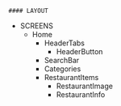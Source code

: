 ```
#### LAYOUT
```

- SCREENS
  - Home
    - HeaderTabs
      - HeaderButton
    - SearchBar
    - Categories
    - RestaurantItems
      - RestaurantImage
      - RestaurantInfo
